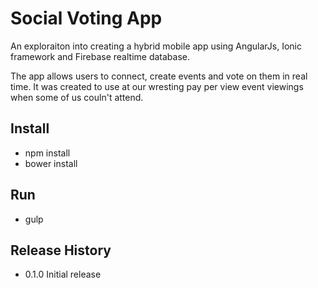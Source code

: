 # Social Voting App

An exploraiton into creating a hybrid mobile app using AngularJs, Ionic framework and Firebase realtime database.

The app allows users to connect, create events and vote on them in real time. It was created to use at our wresting pay per view event viewings when some of us couln't attend.

## Install

  * npm install
  * bower install

## Run

 * gulp 


## Release History

* 0.1.0 Initial release
